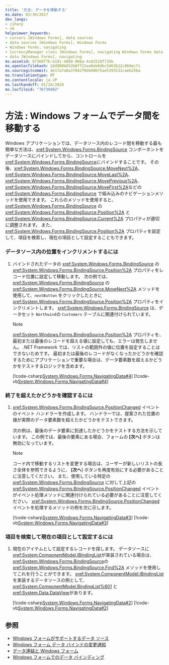```yaml
---
title: '方法: データを移動する'
ms.date: 03/30/2017
dev_langs:
- csharp
- vb
helpviewer_keywords:
- cursors [Windows Forms], data sources
- data sources [Windows Forms], Windows Forms
- Windows Forms, navigating
- CurrencyManager class [Windows Forms], navigating Windows Forms data
- data [Windows Forms], navigating
ms.assetid: 97360f7b-b181-4084-966a-4c62518f735b
ms.openlocfilehash: 2dd900b652b0ff21ea0eb0dbc5463b22c869ec7c
ms.sourcegitcommit: de17a7a0a37042f0d4406f5ae5393531caeb25ba
ms.translationtype: MT
ms.contentlocale: ja-JP
ms.lasthandoff: 01/24/2020
ms.locfileid: "76739402"
---
```

# <a name="how-to-navigate-data-in-windows-forms"></a>方法 : Windows フォームでデータ間を移動する
Windows アプリケーションでは、データソース内のレコード間を移動する最も簡単な方法は、<xref:System.Windows.Forms.BindingSource> コンポーネントをデータソースにバインドしてから、コントロールを <xref:System.Windows.Forms.BindingSource>にバインドすることです。 その後、<xref:System.Windows.Forms.BindingSource.MoveNext%2A>、<xref:System.Windows.Forms.BindingSource.MoveLast%2A>、<xref:System.Windows.Forms.BindingSource.MovePrevious%2A>、<xref:System.Windows.Forms.BindingSource.MoveFirst%2A>などの <xref:System.Windows.Forms.BindingSource> で組み込みのナビゲーションメソッドを使用できます。 これらのメソッドを使用すると、<xref:System.Windows.Forms.BindingSource> の <xref:System.Windows.Forms.BindingSource.Position%2A> と <xref:System.Windows.Forms.BindingSource.Current%2A> プロパティが適切に調整されます。 また、<xref:System.Windows.Forms.BindingSource.Position%2A> プロパティを設定して、項目を検索し、現在の項目として設定することもできます。  
  
### <a name="to-increment-the-position-in-a-data-source"></a>データソース内の位置をインクリメントするには  
  
1. バインドされたデータの <xref:System.Windows.Forms.BindingSource> の <xref:System.Windows.Forms.BindingSource.Position%2A> プロパティをレコード位置に設定して移動します。 次の例では、<xref:System.Windows.Forms.BindingSource> の <xref:System.Windows.Forms.BindingSource.MoveNext%2A> メソッドを使用して、`nextButton` をクリックしたときに <xref:System.Windows.Forms.BindingSource.Position%2A> プロパティをインクリメントします。 <xref:System.Windows.Forms.BindingSource> は、データセット `Northwind`の `Customers` テーブルに関連付けられています。  
  
    > [!NOTE]
    > <xref:System.Windows.Forms.BindingSource.Position%2A> プロパティを、最初または最後のレコードを超える値に設定しても、エラーは発生しません。 .NET Framework では、リストの範囲外の値に位置を設定することはできないためです。 最初または最後のレコードがなくなったかどうかを確認するためにアプリケーションで重要な場合は、データ要素数を超えるかどうかをテストするロジックを含めます。  
  
     [!code-csharp[System.Windows.Forms.NavigatingData#4](~/samples/snippets/csharp/VS_Snippets_Winforms/System.Windows.Forms.NavigatingData/CS/Form1.cs#4)]
     [!code-vb[System.Windows.Forms.NavigatingData#4](~/samples/snippets/visualbasic/VS_Snippets_Winforms/System.Windows.Forms.NavigatingData/VB/Form1.vb#4)]  
  
### <a name="to-check-whether-you-have-passed-the-end-or-beginning"></a>終了を超えたかどうかを確認するには  
  
1. <xref:System.Windows.Forms.BindingSource.PositionChanged> イベントのイベント ハンドラーを作成します。 ハンドラーでは、提案された位置の値が実際のデータ要素数を超えたかどうかをテストできます。  
  
     次の例は、最後のデータ要素に到達したかどうかをテストする方法を示しています。 この例では、最後の要素にある場合、フォームの **[次へ]** ボタンは無効になっています。  
  
    > [!NOTE]
    > コード内で移動するリストを変更する場合は、ユーザーが新しいリストの長さ全体を参照できるように、 **[次へ**] ボタンを再度有効にする必要があることに注意してください。 また、使用している特定の <xref:System.Windows.Forms.BindingSource> に対して上記の <xref:System.Windows.Forms.BindingSource.PositionChanged> イベントがイベント処理メソッドに関連付けられている必要があることに注意してください。 <xref:System.Windows.Forms.BindingSource.PositionChanged> イベントを処理するメソッドの例を次に示します。  
  
     [!code-csharp[System.Windows.Forms.NavigatingData#3](~/samples/snippets/csharp/VS_Snippets_Winforms/System.Windows.Forms.NavigatingData/CS/Form1.cs#3)]
     [!code-vb[System.Windows.Forms.NavigatingData#3](~/samples/snippets/visualbasic/VS_Snippets_Winforms/System.Windows.Forms.NavigatingData/VB/Form1.vb#3)]  
  
### <a name="to-find-an-item-and-set-it-as-the-current-item"></a>項目を検索して現在の項目として設定するには  
  
1. 現在のアイテムとして設定するレコードを探します。 データソースに <xref:System.ComponentModel.IBindingList>が実装されている場合は、<xref:System.Windows.Forms.BindingSource>の <xref:System.Windows.Forms.BindingSource.Find%2A> メソッドを使用してこれを行うことができます。 <xref:System.ComponentModel.IBindingList> を実装するデータソースの例として、<xref:System.ComponentModel.BindingList%601> と <xref:System.Data.DataView>があります。  
  
     [!code-csharp[System.Windows.Forms.NavigatingData#2](~/samples/snippets/csharp/VS_Snippets_Winforms/System.Windows.Forms.NavigatingData/CS/Form1.cs#2)]
     [!code-vb[System.Windows.Forms.NavigatingData#2](~/samples/snippets/visualbasic/VS_Snippets_Winforms/System.Windows.Forms.NavigatingData/VB/Form1.vb#2)]  
  
## <a name="see-also"></a>参照

- [Windows フォームがサポートするデータ ソース](data-sources-supported-by-windows-forms.md)
- [Windows フォーム データ バインドの変更通知](change-notification-in-windows-forms-data-binding.md)
- [データ連結と Windows フォーム](data-binding-and-windows-forms.md)
- [Windows フォームでのデータ バインディング](windows-forms-data-binding.md)
